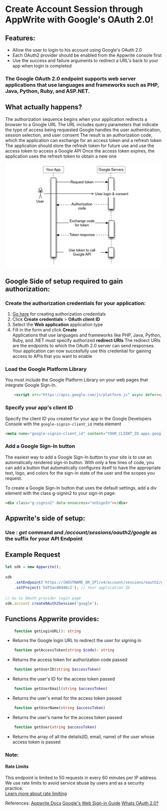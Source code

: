 # Create Account Session through AppWrite with Google's OAuth 2.0!

## Features:
- Allow the user to login to his account using Google's OAuth 2.0 
- Each OAuth2 provider should be enabled from the Appwrite console first
- Use the success and failure arguments to redirect a URL's back to your app when login is completed

### The Google OAuth 2.0 endpoint supports web server applications that use languages and frameworks such as PHP, Java, Python, Ruby, and ASP.NET.
## What actually happens?
The authorization sequence begins when your application redirects a browser to a Google URL
The URL includes query parameters that indicate the type of access being requested
Google handles the user authentication, session selection, and user consent
The result is an authorization code, which the application can exchange for an access token and a refresh token
The application should store the refresh token for future use and use the access token to access a Google API
Once the access token expires, the application uses the refresh token to obtain a new one

![OAuth Illustration](authorization-code.png "Whats OAuth 2.0?")

## Google Side of setup required to gain authorization:
### Create the authorization credentials for your application:
1. [Go here](https://console.developers.google.com/apis/credentials) for creating authorization credentials  
2. Click **Create credentials** > **OAuth client ID**
3. Select the **Web application** application type
4. Fill in the form and click **Create**  
Applications that use languages and frameworks like PHP, Java, Python, Ruby, and .NET must specify authorized **redirect URIs**
The redirect URIs are the endpoints to which the OAuth 2.0 server can send responses.
Your application can now succesfully use this credential for gaining access to APIs that you want to enable

### Load the Google Platform Library
You must include the Google Platform Library on your web pages that integrate Google Sign-In.
```html
    <script src="https://apis.google.com/js/platform.js" async defer></script>
```  

### Specify your app's client ID
Specify the client ID you created for your app in the Google Developers Console with the ```google-signin-client_id``` meta element
```html
<meta name="google-signin-client_id" content="YOUR_CLIENT_ID.apps.googleusercontent.com">
```
### Add a Google Sign-In button
The easiest way to add a Google Sign-In button to your site is to use an automatically rendered sign-in button. With only a few lines of code, you can add a button that automatically configures itself to have the appropriate text, logo, and colors for the sign-in state of the user and the scopes you request.

To create a Google Sign-In button that uses the default settings, add a div element with the class g-signin2 to your sign-in page:
```html
<div class="g-signin2" data-onsuccess="onSignIn"></div>
```

## Appwrite's side of setup:

### Use : _get_ command and _/account/sessions/oauth2/google_ as the suffix for your API Endpoint

## Example Request
```js
let sdk = new Appwrite();

sdk
    .setEndpoint('https://[HOSTNAME_OR_IP]/v4/account/sessions/oauth2/google') // Your API Endpoint
    .setProject('5df5acd0d48c2'); // Your application ID

// Go to OAuth provider login page
sdk.account.createOAuth2Session('google');
```

## Functions Appwrite provides:
```php 
    function getLoginURL(): string
```  
- Returns the Google login URL to redirect the user for signing in  

```php 
    function getAccessToken(string $code): string
```  
- Returns the access token for authorization code passed  

```php 
    function getUserID(string $accessToken) 
```
- Returns the user's ID for the access token passed  

```php 
    function getUserEmail(string $accessToken) 
```
- Returns the user's email for the access token passed  

```php 
    function getUserName(string $accessToken) 
```
- Returns the user's name for the access token passed  

```php 
    function getUser(string $accessToken) 
```
- Returns the array of all the details(ID, email, name) of the user whose access token is passed  

### Note:
#### Rate Limits
This endpoint is limited to 50 requests in every 60 minutes per IP address.   
We use rate limits to avoid service abuse by users and as a security practice.  
[Learn more about rate limiting](https://appwrite.io/docs/rate-limits)

References:
[Appwrite Docs](https://appwrite.io/docs/client/account?sdk=web)
[Google's Web Sign-in Guide](https://developers.google.com/identity/sign-in/web/sign-in)
[Whats OAuth 2.0?](https://developers.google.com/identity/protocols/oauth2)
